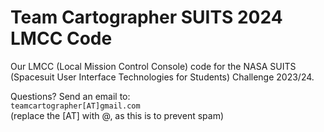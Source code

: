 # Team Cartographer SUITS 2024 LMCC Code
Our LMCC (Local Mission Control Console) code for the NASA SUITS (Spacesuit User Interface Technologies for Students) Challenge 2023/24. <br>

Questions? Send an email to: <br>
`teamcartographer[AT]gmail.com` <br>
(replace the [AT] with @, as this is to prevent spam)
